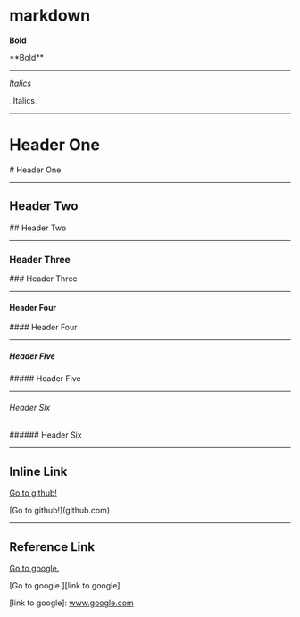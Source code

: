 # markdown

**Bold**

\*\*Bold\*\*

---

_Italics_

\_Italics\_

---

# Header One
\# Header One

---

## Header Two
\#\# Header Two

---

### Header Three
\#\#\# Header Three

---

#### Header Four
\#\#\#\# Header Four

---

##### Header Five
\#\#\#\#\# Header Five

---

###### Header Six
\#\#\#\#\#\# Header Six

---

## Inline Link
[Go to github!](github.com)

\[Go to github!\](github.com)

---

## Reference Link
[Go to google.][link to google]

[link to google]: www.google.com

\[Go to google.\]\[link to google\]

\[link to google\]: www.google.com
